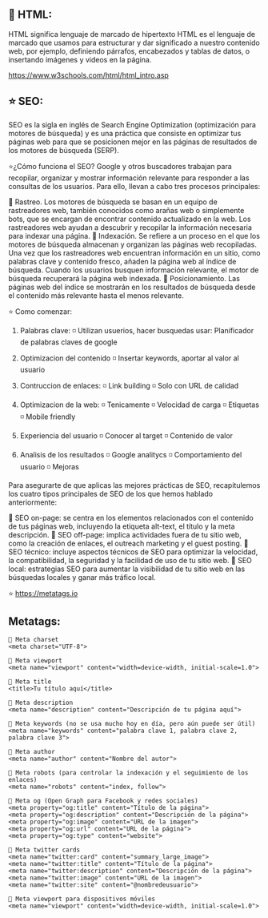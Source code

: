 ## **🧡 HTML:**
HTML significa lenguaje de marcado de hipertexto
HTML es el lenguaje de marcado que usamos para estructurar y dar significado a nuestro contenido web, por ejemplo, definiendo párrafos, encabezados y tablas de datos, o insertando imágenes y videos en la página.

https://www.w3schools.com/html/html_intro.asp

## **⭐ SEO:**

SEO es la sigla en inglés de Search Engine Optimization (optimización para motores de búsqueda)
y es una práctica que consiste en optimizar tus páginas web para que se posicionen mejor
en las páginas de resultados de los motores de búsqueda (SERP).


⭐¿Cómo funciona el SEO?
Google y otros buscadores trabajan para recopilar, organizar y mostrar información relevante 
para responder a las consultas de los usuarios. Para ello, llevan a cabo tres procesos principales:

🔹 Rastreo. Los motores de búsqueda se basan en un equipo de rastreadores web, también conocidos como arañas web o simplemente bots, que se encargan de encontrar contenido actualizado en la web. Los rastreadores web ayudan a descubrir y recopilar la información necesaria para indexar una página.
🔹 Indexación. Se refiere a un proceso en el que los motores de búsqueda almacenan y organizan las páginas web recopiladas. Una vez que los rastreadores web encuentran información en un sitio, como palabras clave y contenido fresco, añaden la página web al índice de búsqueda. Cuando los usuarios busquen información relevante, el motor de búsqueda recuperará la página web indexada.
🔹 Posicionamiento. Las páginas web del índice se mostrarán en los resultados de búsqueda desde el contenido más relevante hasta el menos relevante.


⭐ Como comenzar:

1. Palabras clave:
◽ Utilizan usuerios, hacer busquedas
usar: Planificador de palabras claves de google

2. Optimizacion del contenido
◽ Insertar keywords, aportar al valor al usuario

3. Contruccion de enlaces:
◽ Link building
◽ Solo con URL de calidad

4. Optimizacion de la web:
◽ Tenicamente
◽ Velocidad de carga
◽ Etiquetas
◽ Mobile friendly

5. Experiencia del usuario
◽ Conocer al target
◽ Contenido de valor

6. Analisis de los resultados
◽ Google analitycs
◽ Comportamiento del usuario
◽ Mejoras


Para asegurarte de que aplicas las mejores prácticas de SEO, recapitulemos los cuatro tipos principales de SEO de los que hemos hablado anteriormente:

🔹 SEO on-page: se centra en los elementos relacionados con el contenido de tus páginas web, incluyendo la etiqueta alt-text, el título y la meta descripción.
🔹 SEO off-page: implica actividades fuera de tu sitio web, como la creación de enlaces, el outreach marketing y el guest posting.
🔹 SEO técnico: incluye aspectos técnicos de SEO para optimizar la velocidad, la compatibilidad, la seguridad y la facilidad de uso de tu sitio web.
🔹 SEO local: estrategias SEO para aumentar la visibilidad de tu sitio web en las búsquedas locales y ganar más tráfico local.

⭐ https://metatags.io

## Metatags:
```
🔰 Meta charset
<meta charset="UTF-8">

🔰 Meta viewport
<meta name="viewport" content="width=device-width, initial-scale=1.0">

🔰 Meta title
<title>Tu título aquí</title>

🔰 Meta description
<meta name="description" content="Descripción de tu página aquí">

🔰 Meta keywords (no se usa mucho hoy en día, pero aún puede ser útil)
<meta name="keywords" content="palabra clave 1, palabra clave 2, palabra clave 3">

🔰 Meta author
<meta name="author" content="Nombre del autor">

🔰 Meta robots (para controlar la indexación y el seguimiento de los enlaces)
<meta name="robots" content="index, follow">

🔰 Meta og (Open Graph para Facebook y redes sociales)
<meta property="og:title" content="Título de la página">
<meta property="og:description" content="Descripción de la página">
<meta property="og:image" content="URL de la imagen">
<meta property="og:url" content="URL de la página">
<meta property="og:type" content="website">

🔰 Meta twitter cards
<meta name="twitter:card" content="summary_large_image">
<meta name="twitter:title" content="Título de la página">
<meta name="twitter:description" content="Descripción de la página">
<meta name="twitter:image" content="URL de la imagen">
<meta name="twitter:site" content="@nombredeusuario">

🔰 Meta viewport para dispositivos móviles
<meta name="viewport" content="width=device-width, initial-scale=1.0">
```

